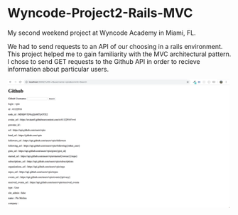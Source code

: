 # Wyncode-Project2-Rails-MVC

My second weekend project at Wyncode Academy in Miami, FL.

We had to send requests to an API of our choosing in a rails environment. 
This project helped me to gain familiarity with the MVC architectural pattern.
I chose to send GET requests to the Github API in order to recieve information about particular users.

<img src="app/assets/images/API-Weekend-Proj.png" alt="Github API Rails" width="500"/>
